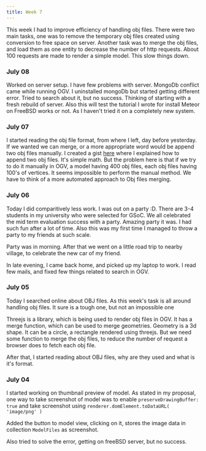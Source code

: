 ```yaml
---
title: Week 7
---
```


<p class="lead">
This week I had to improve efficiency of handling obj files. There were two main tasks, one was to remove the temporary obj files created using conversion to free space on server. Another task was to merge the obj files, and load them as one entity to decrease the number of http requests. About 100 requests are made to render a simple model. This slow things down.
</p> 
  
<div class="accordion">
<h3>July 08</h3>
<div>
<p>Worked on server setup. I have few problems with server. MongoDb conflict came while running OGV. I uninstalled mongoDb but started getting different error. Tried to search about it, but no success. Thinking of starting with a fresh rebuild of server. Also this will test the tutorial I wrote for install Meteor on FreeBSD works or not. As I haven't tried it on a completely new system.</p>
</div>

<h3>July 07</h3>
<div>
<p>I started reading the obj file format, from where I left, day before yesterday. If we wanted we can merge, or a more appropriate word would be append two obj files manually. I created a gist <a href="https://gist.githubusercontent.com/Gauravjeetsingh/19444ad7059952e7d0058f6fa7f8365d/raw/a3572b2ffb2c3f8d619271194793c2ee0ef9ce84/obj-file-merge.obj">here</a> where I explained how to append two obj files. It's simple math. But the problem here is that if we try to do it manually in OGV, a model having 400 obj files, each obj files having 100's of vertices. It seems impossible to perform the manual method. We have to think of a more automated approach to Obj files merging.</p>
</div>

<h3>July 06</h3>
<div>
<p>Today I did comparitively less work. I was out on a party :D. There are 3-4 students in my university who were selected for GSoC. We all celebrated the mid term evaluation success with a party. Amazing party it was. I had such fun after a lot of time. Also this was my first time I managed to throw a party to my friends at such scale.</p>
<p>Party was in morning. After that we went on a little road trip to nearby village, to celebrate the new car of my friend.</p>
<p>In late evening, I came back home, and picked up my laptop to work. I read few mails, and fixed few things related to search in OGV.</p> 
</div>

<h3>July 05</h3>
<div>
<p>Today I searched online about OBJ files. As this week's task is all around handling obj files. It sure is a tough one, but not an impossible one</p>
<p>Threejs is a library, which is being used to render obj files in OGV. It has a merge function, which can be used to merge geometries. Geometry is a 3d shape. It can be a circle, a rectangle rendered using threejs. But we need some function to merge the obj files, to reduce the number of request a browser does to fetch each obj file.</p>
<p>After that, I started reading about OBJ files, why are they used and what is it's format.</p>
</div>

<h3>July 04</h3>
<div>
<p>I started working on thumbnail preview of model. As stated in my proposal, one way to take screenshot of model was to enable <code>preserveDrawingBuffer: true</code> and take screenshot using <code>renderer.domElement.toDataURL( 'image/png' )</code></p>
<p>Added the button to model view, clicking on it, stores the image data in collection <code>ModelFiles</code> as screenshot.</p>
<p>Also tried to solve the error, getting on freeBSD server, but no success. </p>
</div>

</div>
